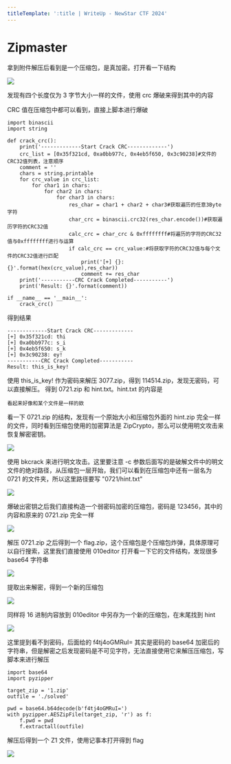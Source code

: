 ```yaml
---
titleTemplate: ':title | WriteUp - NewStar CTF 2024'
---
```


# Zipmaster

拿到附件解压后看到是一个压缩包，是真加密。打开看一下结构

![](/assets/images/wp/2024/week5/Zipmaster_1.png)

发现有四个长度仅为 3 字节大小一样的文件，使用 crc 爆破来得到其中的内容 

CRC 值在压缩包中都可以看到，直接上脚本进行爆破

```
import binascii
import string

def crack_crc():
    print('-------------Start Crack CRC-------------')
    crc_list = [0x35f321cd, 0xa0bb977c, 0x4eb5f650, 0x3c90238]#文件的CRC32值列表，注意顺序
    comment = ''
    chars = string.printable
    for crc_value in crc_list:
        for char1 in chars:
            for char2 in chars:
                for char3 in chars:
                    res_char = char1 + char2 + char3#获取遍历的任意3Byte字符
                    char_crc = binascii.crc32(res_char.encode())#获取遍历字符的CRC32值
                    calc_crc = char_crc & 0xffffffff#将遍历的字符的CRC32值与0xffffffff进行与运算
                    if calc_crc == crc_value:#将获取字符的CRC32值与每个文件的CRC32值进行匹配
                        print('[+] {}: {}'.format(hex(crc_value),res_char))
                        comment += res_char
    print('-----------CRC Crack Completed-----------')
    print('Result: {}'.format(comment))

if __name__ == '__main__':
    crack_crc()
```

得到结果

```
-------------Start Crack CRC-------------
[+] 0x35f321cd: thi
[+] 0xa0bb977c: s_i
[+] 0x4eb5f650: s_k
[+] 0x3c90238: ey!
-----------CRC Crack Completed-----------
Result: this_is_key!
```

使用 this_is_key! 作为密码来解压 3077.zip，得到 114514.zip，发现无密码，可以直接解压。
得到 0721.zip 和 hint.txt。hint.txt 的内容是

```
看起来好像和某个文件是一样的欸
```

看一下 0721.zip 的结构，发现有一个原始大小和压缩包外面的 hint.zip 完全一样的文件，同时看到压缩包使用的加密算法是 ZipCrypto，那么可以使用明文攻击来恢复解密密钥。

![](/assets/images/wp/2024/week5/Zipmaster_2.png)

使用 bkcrack 来进行明文攻击。这里要注意 -c 参数后面写的是破解文件中的明文文件的绝对路径，从压缩包一层开始，我们可以看到在压缩包中还有一层名为 0721 的文件夹，所以这里路径要写 "0721/hint.txt"

![](/assets/images/wp/2024/week5/Zipmaster_3.png)

爆破出密钥之后我们直接构造一个弱密码加密的压缩包，密码是 123456，其中的内容和原来的 0721.zip 完全一样

![](/assets/images/wp/2024/week5/Zipmaster_4.png)

解压 0721.zip 之后得到一个 flag.zip，这个压缩包是个压缩包炸弹，具体原理可以自行搜索，这里我们直接使用 010editor 打开看一下它的文件结构，发现很多 base64 字符串

![](/assets/images/wp/2024/week5/Zipmaster_5.png)

提取出来解密，得到一个新的压缩包

![](/assets/images/wp/2024/week5/Zipmaster_6.png)

同样将 16 进制内容放到 010editor 中另存为一个新的压缩包，在末尾找到 hint

![](/assets/images/wp/2024/week5/Zipmaster_7.png)

这里提到看不到密码，后面给的 f4tj4oGMRuI= 其实是密码的 base64 加密后的字符串，但是解密之后发现密码是不可见字符，无法直接使用它来解压压缩包，写脚本来进行解压

```
import base64
import pyzipper

target_zip = '1.zip'
outfile = './solved'

pwd = base64.b64decode(b'f4tj4oGMRuI=')
with pyzipper.AESZipFile(target_zip, 'r') as f:
    f.pwd = pwd
    f.extractall(outfile)
```

解压后得到一个 Z1 文件，使用记事本打开得到 flag

![](/assets/images/wp/2024/week5/Zipmaster_8.png)